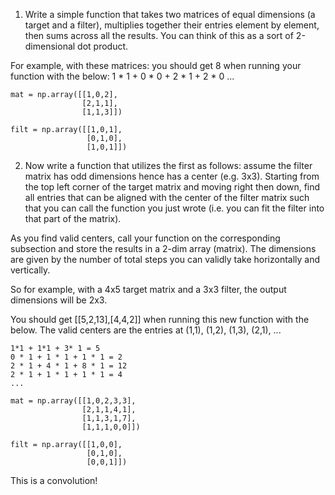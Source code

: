 1) Write a simple function that takes two matrices of equal dimensions (a target and a filter), multiplies together their entries element by element, then sums across all the results. You can think of this as a sort of 2-dimensional dot product.

For example, with these matrices: you should get 8 when running your function with the below: 1 * 1 + 0 * 0 + 2 * 1 + 2 * 0 ...

```
mat = np.array([[1,0,2],
                [2,1,1],
                [1,1,3]])

filt = np.array([[1,0,1],
                 [0,1,0],
                 [1,0,1]])
```

2) Now write a function that utilizes the first as follows: assume the filter matrix has odd dimensions hence has a center (e.g. 3x3). Starting from the top left corner of the target matrix and moving right then down, find all entries that can be aligned with the center of the filter matrix such that you can call the function you just wrote (i.e. you can fit the filter into that part of the matrix). 

As you find valid centers, call your function on the corresponding subsection and store the results in a 2-dim array (matrix). The dimensions are given by the number of total steps you can validly take horizontally and vertically.

So for example, with a 4x5 target matrix and a 3x3 filter, the output dimensions will be 2x3.

You should get [[5,2,13],[4,4,2]] when running this new function with the below. The valid centers are the entries at (1,1), (1,2), (1,3), (2,1), ... 

```
1*1 + 1*1 + 3* 1 = 5  
0 * 1 + 1 * 1 + 1 * 1 = 2 
2 * 1 + 4 * 1 + 8 * 1 = 12 
2 * 1 + 1 * 1 + 1 * 1 = 4 
...
```

```
mat = np.array([[1,0,2,3,3],
                [2,1,1,4,1],
                [1,1,3,1,7],
                [1,1,1,0,0]])

filt = np.array([[1,0,0],
                 [0,1,0],
                 [0,0,1]])
```

This is a convolution!
